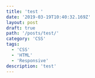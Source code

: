 ```yaml
---
title: 'test '
date: '2019-03-19T10:40:32.169Z'
layout: post
draft: true
path: '/posts/test/'
category: 'CSS'
tags:
  - 'CSS'
  - 'HTML'
  - 'Responsive'
description: 'test'
---
```

